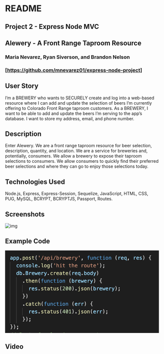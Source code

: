 # README

## Project 2 - Express Node MVC
## Alewery - A Front Range Taproom Resource
### Maria Nevarez, Ryan Siverson, and Brandon Nelson
### [https://github.com/mnevarez01/express-node-project]

## User Story
I’m a BREWERY who wants to SECURELY create and log into a web-based resource where I can add and update the selection of beers I’m currently offering to Colorado Front Range taproom customers.
As a BREWERY, I want to be able to add and update the beers I’m serving to the app’s database. I want to store my address, email, and phone number. 

## Description
Enter Alewery. We are a front range taproom resource for beer selection, description, quantity, and location.
We are a service for breweries and, potentially, consumers. We allow a brewery to expose their taproom selections to consumers. We allow consumers to quickly find their preferred beer selections and where they can go to enjoy those selections today.

## Technologies Used
Node.js, Express, Express-Session, Sequelize, JavaScript, HTML, CSS, PUG, MySQL, BCRYPT, BCRYPTJS, Passport, Routes.

## Screenshots
![img](http://url/to/img.png)

## Example Code
![Alewery Code](Example-Code.png)

## Video